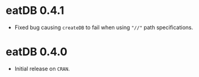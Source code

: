 # eatDB 0.4.1

* Fixed bug causing `createDB` to fail when using `"//"` path specifications.

# eatDB 0.4.0

* Initial release on `CRAN`.
